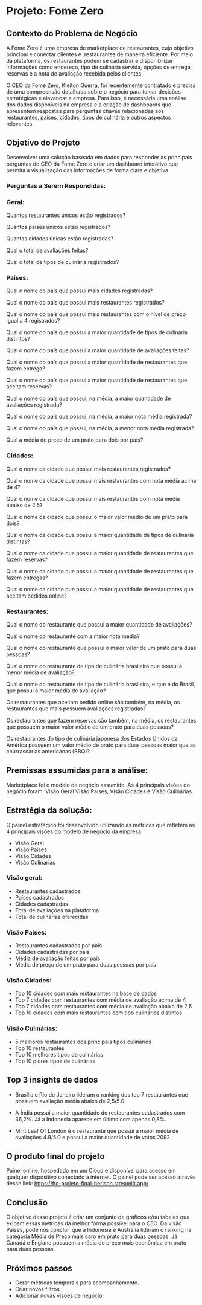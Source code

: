 # Projeto: Fome Zero

## Contexto do Problema de Negócio

A Fome Zero é uma empresa de marketplace de restaurantes, cujo objetivo principal é conectar clientes e  restaurantes de maneira eficiente. Por meio da plataforma, os restaurantes podem se cadastrar e disponibilizar informações como endereço, tipo de culinária servida, opções de entrega, reservas e a nota de avaliação recebida pelos clientes.

O CEO da Fome Zero, Kleiton Guerra, foi recentemente contratado e precisa de uma compreensão detalhada sobre o negócio para tomar decisões estratégicas e alavancar a empresa. Para isso, é necessária uma análise dos dados disponíveis na empresa e a criação de dashboards que apresentem respostas para perguntas chaves relacionadas aos restaurantes, países, cidades, tipos de culinária e outros aspectos relevantes.

## Objetivo do Projeto

Desenvolver uma solução baseada em dados para responder às principais perguntas do CEO da Fome Zero e criar um dashboard interativo que permita a visualização das informações de forma clara e objetiva.

### Perguntas a Serem Respondidas:

### Geral:

Quantos restaurantes únicos estão registrados?

Quantos países únicos estão registrados?

Quantas cidades únicas estão registradas?

Qual o total de avaliações feitas?

Qual o total de tipos de culinária registrados?

### Países:

Qual o nome do país que possui mais cidades registradas?

Qual o nome do país que possui mais restaurantes registrados?

Qual o nome do país que possui mais restaurantes com o nível de preço igual a 4 registrados?

Qual o nome do país que possui a maior quantidade de tipos de culinária distintos?

Qual o nome do país que possui a maior quantidade de avaliações feitas?

Qual o nome do país que possui a maior quantidade de restaurantes que fazem entrega?

Qual o nome do país que possui a maior quantidade de restaurantes que aceitam reservas?

Qual o nome do país que possui, na média, a maior quantidade de avaliações registrada?

Qual o nome do país que possui, na média, a maior nota média registrada?

Qual o nome do país que possui, na média, a menor nota média registrada?

Qual a média de preço de um prato para dois por país?

### Cidades:

Qual o nome da cidade que possui mais restaurantes registrados?

Qual o nome da cidade que possui mais restaurantes com nota média acima de 4?

Qual o nome da cidade que possui mais restaurantes com nota média abaixo de 2.5?

Qual o nome da cidade que possui o maior valor médio de um prato para dois?

Qual o nome da cidade que possui a maior quantidade de tipos de culinária distintas?

Qual o nome da cidade que possui a maior quantidade de restaurantes que fazem reservas?

Qual o nome da cidade que possui a maior quantidade de restaurantes que fazem entregas?

Qual o nome da cidade que possui a maior quantidade de restaurantes que aceitam pedidos online?

###  Restaurantes:

Qual o nome do restaurante que possui a maior quantidade de avaliações?

Qual o nome do restaurante com a maior nota média?

Qual o nome do restaurante que possui o maior valor de um prato para duas pessoas?

Qual o nome do restaurante de tipo de culinária brasileira que possui a menor média de avaliação?

Qual o nome do restaurante de tipo de culinária brasileira, e que é do Brasil, que possui a maior média de avaliação?

Os restaurantes que aceitam pedido online são também, na média, os restaurantes que mais possuem avaliações registradas?

Os restaurantes que fazem reservas são também, na média, os restaurantes que possuem o maior valor médio de um prato para duas pessoas?

Os restaurantes do tipo de culinária japonesa dos Estados Unidos da América possuem um valor médio de prato para duas pessoas maior que as churrascarias americanas (BBQ)?



## Premissas assumidas para a análise:

Marketplace foi o modelo de negócio assumido.
As 4 principais visões do negócio foram: Visão Geral Visão Países, Visão Cidades e Visão Culinárias.


## Estratégia da solução:

O painel estratégico foi desenvolvido utilizando as métricas que refletem as 4 principais visões do modelo de negócio da empresa:
- Visão Geral
- Visão Países
- Visão Cidades
- Visão Culinárias

### Visão geral:
- Restaurantes cadastrados
- Países cadastrados
- Cidades cadastradas
- Total de avaliações na plataforma
- Total de culinárias oferecidas


### Visão Países:
- Restaurantes cadastrados por país
- Cidades cadastradas por país
- Média de avaliação feitas por país
- Média de preço de um prato para duas pessoas por país

### Visão Cidades:
- Top 10 cidades com mais restaurantes na base de dados
- Top 7 cidades com restaurantes com média de avaliação acima de 4
- Top 7 cidades com restaurantes com média de avaliação abaixo de 2,5
- Top 10 cidades com mais restaurantes com tipo culinários distintos

### Visão Culinárias:
- 5 melhores restaurantes dos principais tipos culinários
- Top 10 restaurantes
- Top 10 melhores tipos de culinárias
- Top 10 piores tipos de culinárias


## Top 3 insights de dados

- Brasília e Rio de Janeiro lideram o ranking dos top 7 restaurantes que possuem avaliação média abaixo de 2,5/5.0.

- A Índia possui a maior quantidade de restaurantes cadastrados com 36,2%. Já a Indonesia aparece em último com apenas 0,8%.

- Mint Leaf Of London é o restaurante que possui a maior média de avaliações 4.9/5.0 e possui a maior quantidade de votos 2092.


## O produto final do projeto

Painel online, hospedado em um Cloud e disponível para acesso em qualquer dispositivo conectado à internet.
O painel pode ser acesso através desse link: https://ftc-projeto-final-herison.streamlit.app/


## Conclusão

O objetivo desse projeto é criar um conjunto de gráficos e/ou tabelas que exibam essas métricas da melhor forma possível para o CEO.
Da visão Países, podemos concluir que a Indonesia e Austrália lideram o ranking na categoria Média de Preço mais caro em prato para duas pessoas. Já Canadá e England possuem a média de preço mais econômica em prato para duas pessoas.

## Próximos passos

- Gerar métricas temporais para acompanhamento.
- Criar novos filtros.
- Adicionar novas visões de negócio.


